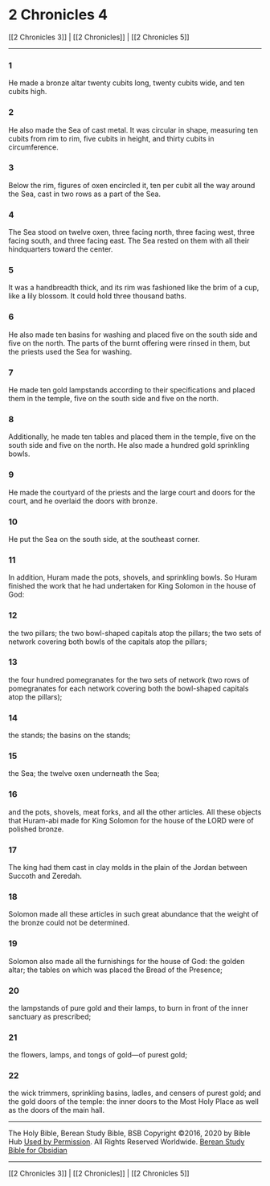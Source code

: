 # 2 Chronicles 4

[[2 Chronicles 3]] | [[2 Chronicles]] | [[2 Chronicles 5]]

---

### 1
He made a bronze altar twenty cubits long, twenty cubits wide, and ten cubits high.

### 2
He also made the Sea of cast metal. It was circular in shape, measuring ten cubits from rim to rim, five cubits in height, and thirty cubits in circumference.

### 3
Below the rim, figures of oxen encircled it, ten per cubit all the way around the Sea, cast in two rows as a part of the Sea.

### 4
The Sea stood on twelve oxen, three facing north, three facing west, three facing south, and three facing east. The Sea rested on them with all their hindquarters toward the center.

### 5
It was a handbreadth thick, and its rim was fashioned like the brim of a cup, like a lily blossom. It could hold three thousand baths.

### 6
He also made ten basins for washing and placed five on the south side and five on the north. The parts of the burnt offering were rinsed in them, but the priests used the Sea for washing.

### 7
He made ten gold lampstands according to their specifications and placed them in the temple, five on the south side and five on the north.

### 8
Additionally, he made ten tables and placed them in the temple, five on the south side and five on the north. He also made a hundred gold sprinkling bowls.

### 9
He made the courtyard of the priests and the large court and doors for the court, and he overlaid the doors with bronze.

### 10
He put the Sea on the south side, at the southeast corner.

### 11
In addition, Huram made the pots, shovels, and sprinkling bowls. So Huram finished the work that he had undertaken for King Solomon in the house of God:

### 12
the two pillars; the two bowl-shaped capitals atop the pillars; the two sets of network covering both bowls of the capitals atop the pillars;

### 13
the four hundred pomegranates for the two sets of network (two rows of pomegranates for each network covering both the bowl-shaped capitals atop the pillars);

### 14
the stands; the basins on the stands;

### 15
the Sea; the twelve oxen underneath the Sea;

### 16
and the pots, shovels, meat forks, and all the other articles. All these objects that Huram-abi made for King Solomon for the house of the LORD were of polished bronze.

### 17
The king had them cast in clay molds in the plain of the Jordan between Succoth and Zeredah.

### 18
Solomon made all these articles in such great abundance that the weight of the bronze could not be determined.

### 19
Solomon also made all the furnishings for the house of God: the golden altar; the tables on which was placed the Bread of the Presence;

### 20
the lampstands of pure gold and their lamps, to burn in front of the inner sanctuary as prescribed;

### 21
the flowers, lamps, and tongs of gold—of purest gold;

### 22
the wick trimmers, sprinkling basins, ladles, and censers of purest gold; and the gold doors of the temple: the inner doors to the Most Holy Place as well as the doors of the main hall.

---

The Holy Bible, Berean Study Bible, BSB
Copyright ©2016, 2020 by Bible Hub
[Used by Permission](https://berean.bible/terms.htm). All Rights Reserved Worldwide.
[Berean Study Bible for Obsidian](https://github.com/gapmiss/berean-study-bible-for-obsidian)

---

[[2 Chronicles 3]] | [[2 Chronicles]] | [[2 Chronicles 5]]

